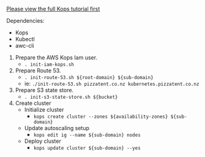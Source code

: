 [Please view the full Kops tutorial first](https://github.com/kubernetes/kops/blob/master/docs/aws.md)

Dependencies:
* Kops
* Kubectl
* awc-cli

1. Prepare the AWS Kops Iam user.
    * `. init-iam-kops.sh`
1. Prepare Route 53.
    * `. init-route-53.sh ${root-domain} ${sub-domain}`
    * ie: `./init-route-53.sh pizzatent.co.nz kubernetes.pizzatent.co.nz`
1. Prepare S3 state store.
    * `. init-s3-state-store.sh ${bucket}`
1. Create cluster 
    * Initialize cluster
        * `kops create cluster --zones ${availability-zones} ${sub-domain}`
    * Update autoscaling setup
        * `kops edit ig --name ${sub-domain} nodes`
    * Deploy cluster
        * `kops update cluster ${sub-domain} --yes`
